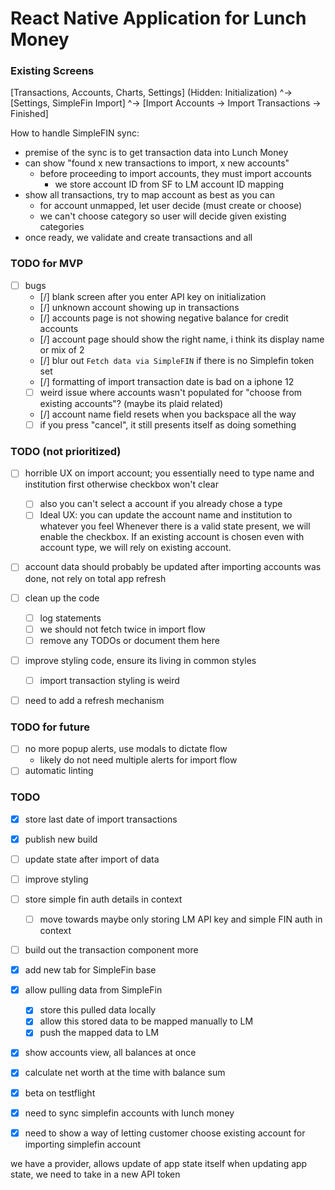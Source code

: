 # React Native Application for Lunch Money

### Existing Screens
[Transactions, Accounts, Charts, Settings] (Hidden: Initialization)
                                    ^-> [Settings, SimpleFin Import]
                                                        ^-> [Import Accounts -> Import Transactions -> Finished]

How to handle SimpleFIN sync:
  - premise of the sync is to get transaction data into Lunch Money
  - can show "found x new transactions to import, x new accounts"
    - before proceeding to import accounts, they must import accounts
      - we store account ID from SF to LM account ID mapping
  - show all transactions, try to map account as best as you can
    - for account unmapped, let user decide (must create or choose)
    - we can't choose category so user will decide given existing categories
  - once ready, we validate and create transactions and all


### TODO for MVP
- [ ] bugs
  - [/] blank screen after you enter API key on initialization
  - [/] unknown account showing up in transactions
  - [/] accounts page is not showing negative balance for credit accounts
  - [/] account page should show the right name, i think its display name or mix of 2
  - [/] blur out `Fetch data via SimpleFIN` if there is no Simplefin token set
  - [/] formatting of import transaction date is bad on a iphone 12
  - [ ] weird issue where accounts wasn't populated for "choose from existing accounts"? (maybe its plaid related)
  - [/] account name field resets when you backspace all the way
  - [ ] if you press "cancel", it still presents itself as doing something

### TODO (not prioritized)
  - [ ] horrible UX on import account; you essentially need to type name and institution first otherwise checkbox won't clear
    - [ ] also you can't select a account if you already chose a type
    - [ ] Ideal UX: you can update the account name and institution to whatever you feel
          Whenever there is a valid state present, we will enable the checkbox.
          If an existing account is chosen even with account type, we will rely on existing account.
  - [ ] account data should probably be updated after importing accounts was done, not rely on total app refresh

- [ ] clean up the code
  - [ ] log statements
  - [ ] we should not fetch twice in import flow
  - [ ] remove any TODOs or document them here
- [ ] improve styling code, ensure its living in common styles
  - [ ] import transaction styling is weird
- [ ] need to add a refresh mechanism

### TODO for future
- [ ] no more popup alerts, use modals to dictate flow
  - likely do not need multiple alerts for import flow
- [ ] automatic linting

### TODO
- [x] store last date of import transactions
- [x] publish new build

- [ ] update state after import of data
- [ ] improve styling

- [ ] store simple fin auth details in context
  - [ ] move towards maybe only storing LM API key and simple FIN auth in context
- [ ] build out the transaction component more

- [x] add new tab for SimpleFin base
- [x] allow pulling data from SimpleFin
  - [x] store this pulled data locally
  - [x] allow this stored data to be mapped manually to LM
  - [x] push the mapped data to LM
- [x] show accounts view, all balances at once
- [x] calculate net worth at the time with balance sum
- [x] beta on testflight
- [x] need to sync simplefin accounts with lunch money
- [x] need to show a way of letting customer choose existing account for importing simplefin account

we have a provider, allows update of app state itself
when updating app state, we need to take in a new API token